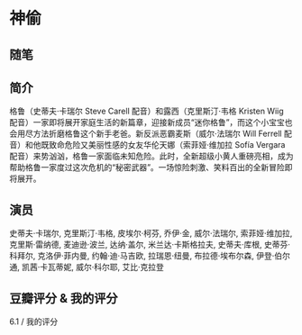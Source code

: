 # 神偷

## 随笔

## 简介

格鲁（史蒂夫·卡瑞尔 Steve Carell 配音）和露西（克里斯汀·韦格 Kristen Wiig 配音）一家即将展开家庭生活的新篇章，迎接新成员“迷你格鲁”，而这个小宝宝也会用尽方法折磨格鲁这个新手老爸。新反派恶霸麦斯（威尔·法瑞尔 Will Ferrell 配音）和他既致命危险又美丽性感的女友华伦天娜（索菲娅·维加拉 Sofía Vergara 配音）来势汹汹，格鲁一家面临未知危险。此时，全新超级小黄人重磅亮相，成为帮助格鲁一家度过这次危机的“秘密武器”。一场惊险刺激、笑料百出的全新冒险即将展开。

## 演员

史蒂夫·卡瑞尔, 克里斯汀·韦格, 皮埃尔·柯芬, 乔伊·金, 威尔·法瑞尔, 索菲娅·维加拉, 克里斯·雷纳德, 麦迪逊·波兰, 达纳·盖尔, 米兰达·卡斯格拉夫, 史蒂夫·库根, 史蒂芬·科拜尔, 克洛伊·菲内曼, 约翰·迪·马吉欧, 拉瑞恩·纽曼, 布拉德·埃布尔森, 伊登·伯尔通, 凯茜·卡瓦蒂妮, 威尔·科尔耶, 艾比·克拉登

## 豆瓣评分 & 我的评分

6.1 / 我的评分
